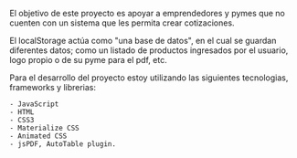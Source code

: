 El objetivo de este proyecto es apoyar a emprendedores y pymes que no cuenten con un sistema que les permita crear cotizaciones.

El localStorage actúa como "una base de datos", en el cual se guardan diferentes datos; como un listado de productos ingresados por el usuario, logo propio o de su pyme para el pdf, etc.

Para el desarrollo del proyecto estoy utilizando las siguientes tecnologias, frameworks y librerias:
    
    - JavaScript
    - HTML
    - CSS3
    - Materialize CSS
    - Animated CSS
    - jsPDF, AutoTable plugin.

